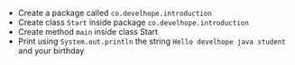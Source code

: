 - Create a package called `co.develhope.introduction`
- Create class `Start` inside package `co.develhope.introduction`
- Create method `main` inside class Start
- Print using `System.out.println` the string `Hello develhope java student` and your birthday
